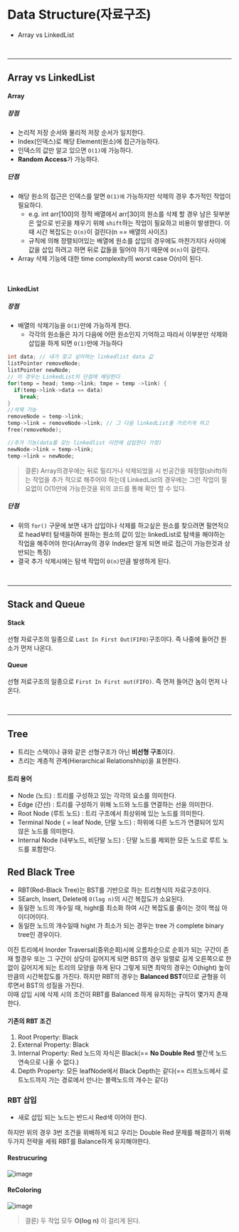 # Data Structure(자료구조)

- Array vs LinkedList


</br>
<hr>

## Array vs LinkedList

#### Array

##### 장점 

- 논리적 저장 순서와 물리적 저장 순서가 일치한다.
- Index(인덱스)로 해당 Element(원소)에 접근가능하다.
- 인덱스의 값만 알고 있으면 `O(1)`에 가능하다.
- **Random Access**가 가능하다.

##### 단점

- 해당 원소의 접근은 인덱스를 알면 `O(1)에` 가능하지만 삭제의 경우 추가적인 작업이 필요하다.
	- e.g. int arr[100]의 정적 배열에서 arr[30]의 원소를 삭제 할 경우 남은 뒷부분은 앞으로 빈곳을 채우기 위헤 `shift`하는 작업이 필요하고 비용이 발생한다. 이때 시간 복잡도는 `O(n)`이 걸린다(n == 배열의 사이즈)
    - 규칙에 의해 정렬되어있는 배열에 원소를 삽입의 경우에도 마찬가지다 사이에 값을 삽입 하려고 하면 뒤로 값들을 밀어야 하기 때문에 `O(n)`이 걸린다.
- Array 삭제 기능에 대한 time complexity의 worst case O(n)이 된다.

</br>

#### LinkedList

##### 장점

- 배열의 삭제기능을 `O(1)`만에 가능하게 한다.
	- 각각의 원소들은 자기 다음에 어떤 원소인지 기억하고 따라서 이부분만 삭제와 삽입을 하게 되면 `O(1)`만에 가능하다
    
```c
int data; // 내가 찾고 싶어하는 linkedlist data 값
listPointer removeNode;
listPointer newNode;
// 이 경우는 LinkedList의 단점에 해당한다
for(temp = head; temp->link; tmpe = temp ->link) {
  if(temp->link->data == data)
    break;
}
//삭제 기능
removeNode = temp->link;
temp->link = removeNode->link; // 그 다음 linkedList를 가르키게 하고
free(removeNode);

//추가 기능(data를 갖는 linkedlist 이전에 삽입한다 가정)
newNode->link = temp->link;
temp->link = newNode;  

```

> 결론) Array의경우에는 뒤로 밀리거나 삭제되었을 시 빈공간을 재정렬(shift)하는 작업을 추가 적으로 해주어야 하는데 LinkedList의 경우에는 그런 작업이 필요없이 O(1)만에 가능한것을 위의 코드를 통해 확인 할 수 있다. 

##### 단점

- 위의 `for()` 구문에 보면 내가 삽입이나 삭제를 하고싶은 원소를 찾으려면 필연적으로 head부터 탐색을하여 원하는 원소의 값이 있는 linkedList로 탐색을 해야하는 작업을 해주어야 한다(Array의 경우 Index만 알게 되면 바로 접근이 가능한것과 상반되는 특징)
- 결국 추가 삭제시에는 탐색 작업이 `O(n)`만큼 발생하게 된다.

</br>

<hr>

## Stack and Queue

#### Stack

선형 자료구조의 일종으로 `Last In First Out(FIFO)`구조이다. 즉 나중에 들어간 원소가 먼저 나온다. 

#### Queue

선형 저료구조의 일종으로 `First In First out(FIFO)`. 즉 먼저 들어간 놈이 먼저 나온다.

</br>

<hr>

## Tree

- 트리는 스택이나 큐와 같은 선형구조가 아닌 **비선형 구조**이다.
- 츠리는 계층적 관계(Hierarchical Relationshhip)을 표현한다.

#### 트리 용어

- Node (노드) : 트리를 구성하고 있는 각각의 요소를 의미한다.
- Edge (간선) : 트리를 구성하기 위해 노드와 노드를 연결하는 선을 의미한다.
- Root Node (루트 노드) : 트리 구조에서 최상위에 있는 노드를 의미한다.
- Terminal Node ( = leaf Node, 단말 노드) : 하위에 다른 노드가 연결되어 있지 않은 노드를 의미한다.
- Internal Node (내부노드, 비단말 노드) : 단말 노드를 제외한 모든 노드로 루트 노드를 포함한다.

## Red Black Tree

- RBT(Red-Black Tree)는 BST를 기반으로 하는 트리형식의 자료구조이다.
- SEarch, Insert, Delete에 `O(log n)`의 시간 복잡도가 소요된다.
- 동일한 노드의 개수일 때, hight를 최소화 하여 시간 복잡도를 줄이는 것이 핵심 아이디어이다.
- 동일한 노드의 개수일때 hight 가 최소가 되는 경우는 tree 가 complete binary tree인 경우이다.


 이진 트리에서 Inorder Traversal(중위순회)시에 오름차순으로 순회가 되는 구간이 존재 할경우 또는 그 구간이 상당이 길어지게 되면 BST의 경우 일렬로 길게 오른쪽으로 한 없이 길어지게 되는 트리의 모양을 하게 된다 그렇게 되면 최악의 경우는 O(hight) 높이 만큼의 시간복잡도를 가진다. 하지만 RBT의 경우는 **Balanced BST**이므로 균형을 이루면서 BST의 성질을 가진다.  
이때 삽입 시에 삭제 시의 조건이 RBT를 Balanced 하게 유지하는 규칙이 몇가지 존재한다.

#### 기존의 RBT 조건  

1. Root Property: Black
2. External Property: Black
3. Internal Property: Red 노드의 자식은 Black(== **No Double Red** 빨간색 노드 연속으로 나올 수 없다.)
4. Depth Property: 모든 leafNode에서 Black Depth는 같다(== 리프노드에서 로트노드까지 가는 경로에서 만나는 블랙노드의 개수는 같다)

### RBT 삽입 

- 새로 삽입 되는 노드는 반드시 Red색 이어야 한다.  

하지만 위의 경우 3번 조건을 위배하게 되고 우리는 Double Red 문제를 해결하기 위해 두가지 전략을 세워 RBT를 Balance하게 유지해야한다.  

#### Restrucuring

![image](https://user-images.githubusercontent.com/33486820/57152326-245a3580-6e0e-11e9-947a-b4548208b745.png)

#### ReColoring

![image](https://user-images.githubusercontent.com/33486820/57152820-849da700-6e0f-11e9-9492-3e586c9a4976.png)


> 결론) 두 작업 모두 **O(log n)** 이 걸리게 된다.




